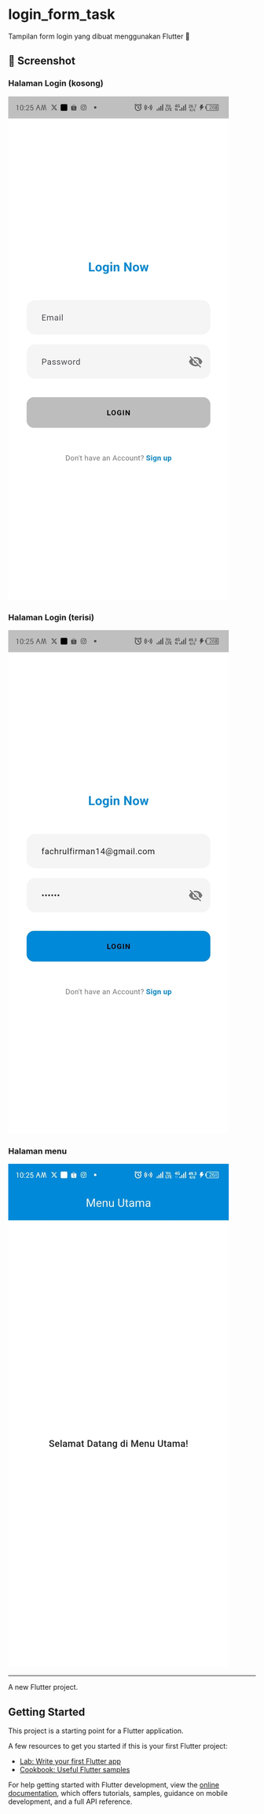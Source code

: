  # login_form_task


 Tampilan form login yang dibuat menggunakan Flutter 🎯

## 📱 Screenshot

### Halaman Login (kosong)
![Login Empty](assets/screenshots/ss1.jpg)

### Halaman Login (terisi)
![Login Filled](assets/screenshots/ss2.jpg)

### Halaman menu
![Menu Page](assets/screenshots/ss3.jpg)

---

A new Flutter project.

## Getting Started

This project is a starting point for a Flutter application.

A few resources to get you started if this is your first Flutter project:

- [Lab: Write your first Flutter app](https://docs.flutter.dev/get-started/codelab)
- [Cookbook: Useful Flutter samples](https://docs.flutter.dev/cookbook)

For help getting started with Flutter development, view the
[online documentation](https://docs.flutter.dev/), which offers tutorials,
samples, guidance on mobile development, and a full API reference.
